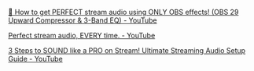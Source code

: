 [🤌 How to get PERFECT stream audio using ONLY OBS effects! (OBS 29 Upward Compressor & 3-Band EQ) - YouTube](https://www.youtube.com/watch?v=3rcAPp_8WkU)

[Perfect stream audio, EVERY time. - YouTube](https://www.youtube.com/watch?v=UBbqYkbdHGc)

[3 Steps to SOUND like a PRO on Stream! Ultimate Streaming Audio Setup Guide - YouTube](https://www.youtube.com/watch?v=6U8sXU-McL4)
